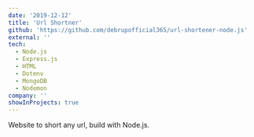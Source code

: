 ```yaml
---
date: '2019-12-12'
title: 'Url Shortner'
github: 'https://github.com/debrupofficial365/url-shortener-node.js'
external: ''
tech:
  - Node.js
  - Express.js
  - HTML
  - Dotenv
  - MongoDB
  - Nodemon
company: ''
showInProjects: true
---
```


Website to short any url, build with Node.js.

